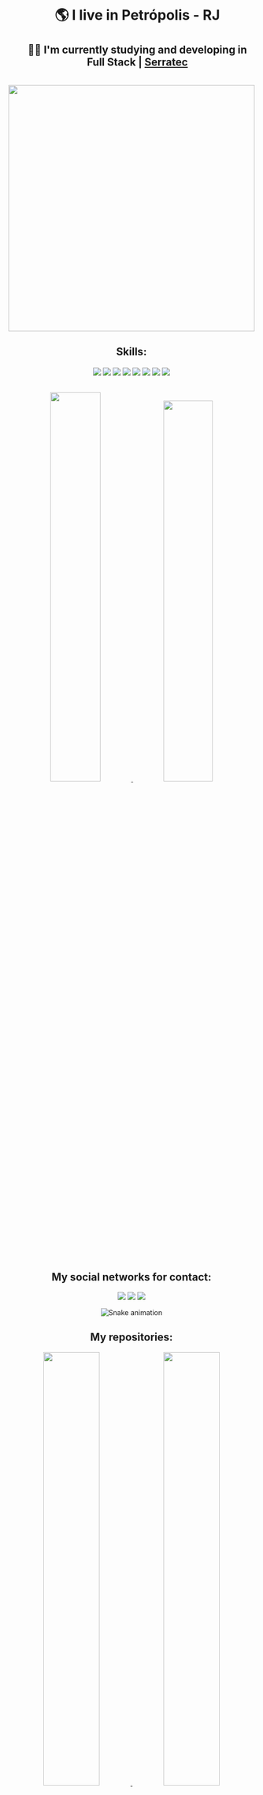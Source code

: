 <p align="center">
  
</p>

<div align="center"> 
   <ul>
     <h1>
      🌎 I live in <strong>Petrópolis - RJ</strong>
     </h1>
     <h2>
      👨‍🎓 I'm currently studying and developing in <strong>Full Stack</strong> | <a href="https://serratec.org">Serratec</a> 
     </h2>
   </ul>
 </div>
 
 </br>
 
<div align="center">
<img height="500em"  src="https://lh3.googleusercontent.com/vUtNCNDs2d5zqYm2aXchY16I3b41YIhppp9DuQHcI8UjIYBT5DAl7hQoS3PAYT7dhOQ_OLl9ooRfFwFNF9EDapE3W2_jYUc443a-7Q"
</div>
  
</br>

<h2 align="center">Skills:</h2>

<div align="center">
<img align="center" src="https://img.shields.io/badge/HTML5-E34F26?style=for-the-badge&logo=html5&logoColor=white">

<img align="center" src="https://img.shields.io/badge/CSS3-1572B6?style=for-the-badge&logo=css3&logoColor=white">

<img align="center"  src="https://img.shields.io/badge/JavaScript-F7DF1E?style=for-the-badge&logo=javascript&logoColor=black">

<img align="center" src="https://img.shields.io/badge/React-20232A?style=for-the-badge&logo=react&logoColor=61DAFB">

<img align="center" src="https://img.shields.io/badge/GIT-E44C30?style=for-the-badge&logo=git&logoColor=white">

<img align="center" src="https://img.shields.io/badge/Java-ED8B00?style=for-the-badge&logo=java&logoColor=white">

<img align="center" src="https://img.shields.io/badge/Spring-6DB33F?style=for-the-badge&logo=spring&logoColor=white">
  
<img align="center" src="https://img.shields.io/badge/TypeScript-007ACC?style=for-the-badge&logo=typescript&logoColor=white">  
 
 </br>
 </br>
 </br>
 
<div width="100%" align="center" >
  <a href="https://github.com/dev-jefferson-souza">
    <img  width="45%"  src="https://github-readme-stats.vercel.app/api?username=Martins2812&count_private=true&include_all_commits=true&show_icons=true&theme=dracula&hide_border=false&show_owner=true"/> 
    <img  width="44.5%"  src="https://github-readme-stats.vercel.app/api/top-langs/?username=Martins2812&theme=dracula&hide_border=false&&layout=compact"/>
 </a>
</div>
  
<div align="center">
<h2>My social networks for contact:</h2>
</div>

<div align="center" style="display: inline-block">
  <a href="https://www.instagram.com/martins2812/" target="_blank"><img src="https://img.shields.io/badge/-Instagram-%23E4405F?style=for-the-badge&logo=instagram&logoColor=white" target="_blank"></a> 
  <a href="https://www.linkedin.com/in/lucas-martins-487ba91b9/" target="_blank"><img src="https://img.shields.io/badge/-LinkedIn-%230077B5?style=for-the-badge&logo=linkedin&logoColor=white" target="_blank"></a> 
  <a href="https://mail.google.com/mail/?view=cm&fs=1&to=lucass.martins2812@gmail.com"><img src="https://img.shields.io/badge/Gmail-D14836?style=for-the-badge&logo=gmail&logoColor=white"/></a>
</div>

</div>

<div align="center"> 
  
  ![Snake animation](https://github.com/danielbped/danielbped/blob/output/github-contribution-grid-snake.svg)  
  
</div>

<div align="center">
<h2>My repositories:</h2>
</div>

<div align="center" width="100%">
  
<a href="https://github.com/Martins2812/ToDoList-APP">
  <img width="47.5%" src="https://github-readme-stats.vercel.app/api/pin/?username=Martins2812&repo=ToDoList-APP&bg_color=0,45A3D1,45A3D1,4dfcff&theme=graywhite" loading="lazy"/>
</a>  

<a href="https://github.com/Martins2812/E-CommerceProjetoFinalAPI">
  <img width="47.5%" src="https://github-readme-stats.vercel.app/api/pin/?username=Martins2812&repo=E-CommerceProjetoFinalAPI&bg_color=0,45A3D1,4dfcff,3B93E6&theme=graywhite" loading="lazy"/>
</a>

 
